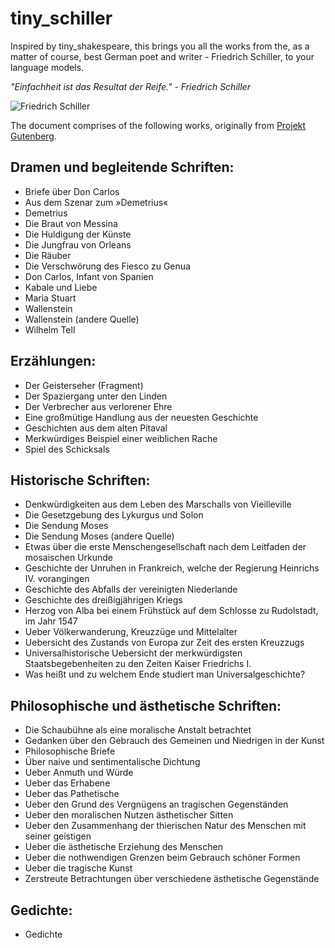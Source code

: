 # tiny_schiller

Inspired by tiny_shakespeare, this brings you all the works from the, as a matter of course, best German poet and writer - Friedrich Schiller, to your language models.

*"Einfachheit ist das Resultat der Reife." - Friedrich Schiller*

![Friedrich Schiller](https://upload.wikimedia.org/wikipedia/commons/thumb/0/0d/Dannecker%E2%80%99s_Schiller_bust_%28original%2C_straight_look%29.jpg/800px-Dannecker%E2%80%99s_Schiller_bust_%28original%2C_straight_look%29.jpg)

The document comprises of the following works, originally from [Projekt Gutenberg](https://www.projekt-gutenberg.org/autoren/namen/schiller.html).

## Dramen und begleitende Schriften:
- Briefe über Don Carlos
- Aus dem Szenar zum »Demetrius«
- Demetrius
- Die Braut von Messina
- Die Huldigung der Künste
- Die Jungfrau von Orleans
- Die Räuber
- Die Verschwörung des Fiesco zu Genua
- Don Carlos, Infant von Spanien
- Kabale und Liebe
- Maria Stuart
- Wallenstein
- Wallenstein (andere Quelle)
- Wilhelm Tell

## Erzählungen:
- Der Geisterseher (Fragment)
- Der Spaziergang unter den Linden
- Der Verbrecher aus verlorener Ehre
- Eine großmütige Handlung aus der neuesten Geschichte
- Geschichten aus dem alten Pitaval
- Merkwürdiges Beispiel einer weiblichen Rache
- Spiel des Schicksals

## Historische Schriften:
- Denkwürdigkeiten aus dem Leben des Marschalls von Vieilleville
- Die Gesetzgebung des Lykurgus und Solon
- Die Sendung Moses
- Die Sendung Moses (andere Quelle)
- Etwas über die erste Menschengesellschaft nach dem Leitfaden der mosaischen Urkunde
- Geschichte der Unruhen in Frankreich, welche der Regierung Heinrichs IV. vorangingen
- Geschichte des Abfalls der vereinigten Niederlande
- Geschichte des dreißigjährigen Kriegs
- Herzog von Alba bei einem Frühstück auf dem Schlosse zu Rudolstadt, im Jahr 1547
- Ueber Völkerwanderung, Kreuzzüge und Mittelalter
- Uebersicht des Zustands von Europa zur Zeit des ersten Kreuzzugs
- Universalhistorische Uebersicht der merkwürdigsten Staatsbegebenheiten zu den Zeiten Kaiser Friedrichs I.
- Was heißt und zu welchem Ende studiert man Universalgeschichte?

## Philosophische und ästhetische Schriften:
- Die Schaubühne als eine moralische Anstalt betrachtet
- Gedanken über den Gebrauch des Gemeinen und Niedrigen in der Kunst
- Philosophische Briefe
- Über naive und sentimentalische Dichtung
- Ueber Anmuth und Würde
- Ueber das Erhabene
- Ueber das Pathetische
- Ueber den Grund des Vergnügens an tragischen Gegenständen
- Ueber den moralischen Nutzen ästhetischer Sitten
- Ueber den Zusammenhang der thierischen Natur des Menschen mit seiner geistigen
- Ueber die ästhetische Erziehung des Menschen
- Ueber die nothwendigen Grenzen beim Gebrauch schöner Formen
- Ueber die tragische Kunst
- Zerstreute Betrachtungen über verschiedene ästhetische Gegenstände

## Gedichte:
- Gedichte
